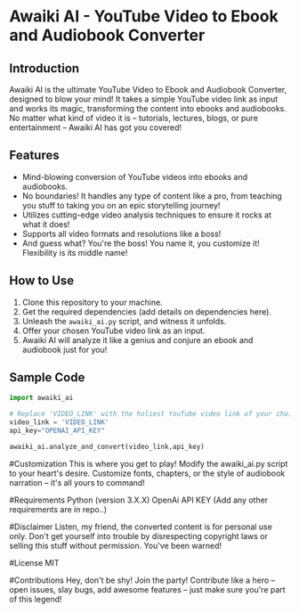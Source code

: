 # Awaiki AI - YouTube Video to Ebook and Audiobook Converter

## Introduction
Awaiki AI is the ultimate YouTube Video to Ebook and Audiobook Converter, designed to blow your mind! It takes a simple YouTube video link as input and works its magic, transforming the content into ebooks and audiobooks. No matter what kind of video it is – tutorials, lectures, blogs, or pure entertainment – Awaiki AI has got you covered!

## Features
- Mind-blowing conversion of YouTube videos into ebooks and audiobooks.
- No boundaries! It handles any type of content like a pro, from teaching you stuff to taking you on an epic storytelling journey!
- Utilizes cutting-edge video analysis techniques to ensure it rocks at what it does!
- Supports all video formats and resolutions like a boss!
- And guess what? You're the boss! You name it, you customize it! Flexibility is its middle name!

## How to Use
1. Clone this repository to your machine.
2. Get the required dependencies (add details on dependencies here).
3. Unleash the `awaiki_ai.py` script, and witness it unfolds.
4. Offer your chosen YouTube video link as an input.
5. Awaiki AI will analyze it like a genius and conjure an ebook and audiobook just for you!

## Sample Code
```python
import awaiki_ai

# Replace 'VIDEO_LINK' with the holiest YouTube video link of your choice
video_link = 'VIDEO_LINK'
api_key="OPENAI_API_KEY"

awaiki_ai.analyze_and_convert(video_link,api_key)
```

#Customization
This is where you get to play! Modify the awaiki_ai.py script to your heart's desire. Customize fonts, chapters, or the style of audiobook narration – it's all yours to command!

#Requirements
Python (version 3.X.X)
OpenAi API KEY
(Add any other requirements are in repo..)

#Disclaimer
Listen, my friend, the converted content is for personal use only. Don't get yourself into trouble by disrespecting copyright laws or selling this stuff without permission. You've been warned!

#License
MIT

#Contributions
Hey, don't be shy! Join the party! Contribute like a hero – open issues, slay bugs, add awesome features – just make sure you're part of this legend!
